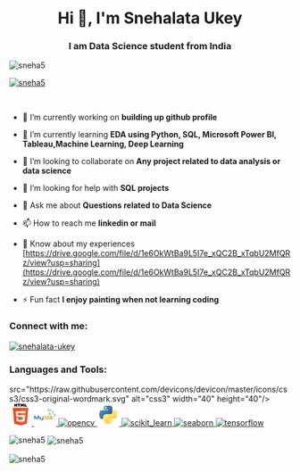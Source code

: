 <h1 align="center">Hi 👋, I'm Snehalata Ukey</h1>
<h3 align="center">I am Data Science student from India</h3>

<p align="left"> <img src="https://komarev.com/ghpvc/?username=sneha5&label=Profile%20views&color=0e75b6&style=flat" alt="sneha5" /> </p>

<p align="left"> <a href="https://github.com/ryo-ma/github-profile-trophy"><img src="https://github-profile-trophy.vercel.app/?username=sneha5" alt="sneha5" /></a> </p>

<p align="left"> <a href="https://twitter.com/" target="blank"><img src="https://img.shields.io/twitter/follow/?logo=twitter&style=for-the-badge" alt="" /></a> </p>

- 🔭 I’m currently working on **building up github profile**

- 🌱 I’m currently learning **EDA using Python, SQL, Microsoft Power BI, Tableau,Machine Learning, Deep Learning**

- 👯 I’m looking to collaborate on **Any project related to data analysis or data science**

- 🤝 I’m looking for help with **SQL projects**

- 💬 Ask me about **Questions related to Data Science**

- 📫 How to reach me **linkedin or mail**

- 📄 Know about my experiences [https://drive.google.com/file/d/1e6OkWtBa9L5I7e_xQC2B_xTqbU2MfQRz/view?usp=sharing](https://drive.google.com/file/d/1e6OkWtBa9L5I7e_xQC2B_xTqbU2MfQRz/view?usp=sharing)

- ⚡ Fun fact **I enjoy painting when not learning coding**

<h3 align="left">Connect with me:</h3>
<p align="left">
<a href="https://linkedin.com/in/snehalata-ukey" target="blank"><img align="center" src="https://raw.githubusercontent.com/rahuldkjain/github-profile-readme-generator/master/src/images/icons/Social/linked-in-alt.svg" alt="snehalata-ukey" height="30" width="40" /></a>
</p>

<h3 align="left">Languages and Tools:</h3>
src="https://raw.githubusercontent.com/devicons/devicon/master/icons/css3/css3-original-wordmark.svg" alt="css3" width="40" height="40"/> </a> <a href="https://www.w3.org/html/" target="_blank" rel="noreferrer"> <img src="https://raw.githubusercontent.com/devicons/devicon/master/icons/html5/html5-original-wordmark.svg" alt="html5" width="40" height="40"/> </a> <a href="https://www.mysql.com/" target="_blank" rel="noreferrer"> <img src="https://raw.githubusercontent.com/devicons/devicon/master/icons/mysql/mysql-original-wordmark.svg" alt="mysql" width="40" height="40"/> </a> <a href="https://opencv.org/" target="_blank" rel="noreferrer"> <img src="https://www.vectorlogo.zone/logos/opencv/opencv-icon.svg" alt="opencv" width="40" height="40"/> </a> <a href="https://www.python.org" target="_blank" rel="noreferrer"> <img src="https://raw.githubusercontent.com/devicons/devicon/master/icons/python/python-original.svg" alt="python" width="40" height="40"/> </a> <a href="https://scikit-learn.org/" target="_blank" rel="noreferrer"> <img src="https://upload.wikimedia.org/wikipedia/commons/0/05/Scikit_learn_logo_small.svg" alt="scikit_learn" width="40" height="40"/> </a> <a href="https://seaborn.pydata.org/" target="_blank" rel="noreferrer"> <img src="https://seaborn.pydata.org/_images/logo-mark-lightbg.svg" alt="seaborn" width="40" height="40"/> </a> <a href="https://www.tensorflow.org" target="_blank" rel="noreferrer"> <img src="https://www.vectorlogo.zone/logos/tensorflow/tensorflow-icon.svg" alt="tensorflow" width="40" height="40"/> </a> </p>

<p><img align="left" src="https://github-readme-stats.vercel.app/api/top-langs?username=sneha5&show_icons=true&locale=en&layout=compact" alt="sneha5" /></p>

<p>&nbsp;<img align="center" src="https://github-readme-stats.vercel.app/api?username=sneha5&show_icons=true&locale=en" alt="sneha5" /></p>

<p><img align="center" src="https://github-readme-streak-stats.herokuapp.com/?user=sneha5&" alt="sneha5" /></p>
